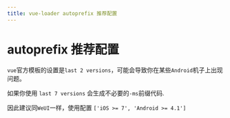 ```yaml
---
title: vue-loader autoprefix 推荐配置
---
```


# autoprefix 推荐配置

`vue`官方模板的设置是`last 2 versions`，可能会导致你在某些`Android`机子上出现问题。

如果你使用 `last 7 versions` 会生成不必要的`-ms`前缀代码.

因此建议同`WeUI`一样，使用配置 `['iOS >= 7', 'Android >= 4.1']`